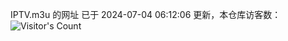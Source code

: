 IPTV.m3u 的网址 已于 2024-07-04 06:12:06 更新，本仓库访客数：![Visitor's Count](https://profile-counter.glitch.me/hero1898_tv/count.svg)
